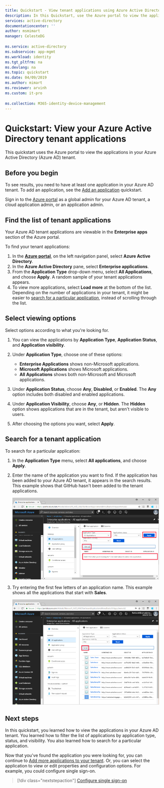 ```yaml
---
title: Quickstart - View tenant applications using Azure Active Directory
description: In this Quickstart, use the Azure portal to view the applications in your Azure Active Directory (Azure AD) tenant.
services: active-directory
documentationcenter: ''
author: msmimart
manager: CelesteDG

ms.service: active-directory
ms.subservice: app-mgmt
ms.workload: identity
ms.tgt_pltfrm: na
ms.devlang: na
ms.topic: quickstart
ms.date: 04/09/2019
ms.author: mimart
ms.reviewer: arvinh
ms.custom: it-pro

ms.collection: M365-identity-device-management
---
```


# Quickstart: View your Azure Active Directory tenant applications

This quickstart uses the Azure portal to view the applications in your Azure Active Directory (Azure AD) tenant.

## Before you begin

To see results, you need to have at least one application in your Azure AD tenant. To add an application, see the [Add an application](add-application-portal.md) quickstart.

Sign in to the [Azure portal](https://portal.azure.com) as a global admin for your Azure AD tenant, a cloud application admin, or an application admin.

## Find the list of tenant applications

Your Azure AD tenant applications are viewable in the **Enterprise apps** section of the Azure portal.

To find your tenant applications:

1. In the **[Azure portal](https://portal.azure.com)**, on the left navigation panel, select **Azure Active Directory**.
1. In the **Azure Active Directory** pane, select **Enterprise applications**.
1. From the **Application Type** drop-down menu, select **All Applications**, and choose **Apply**. A random sample of your tenant applications appears.
1. To view more applications, select **Load more** at the bottom of the list. Depending on the number of applications in your tenant, it might be easier to [search for a particular application](#search-for-a-tenant-application), instead of scrolling through the list.

## Select viewing options

Select options according to what you're looking for.

1. You can view the applications by **Application Type**, **Application Status**, and **Application visibility**.
1. Under **Application Type**, choose one of these options:

    - **Enterprise Applications** shows non-Microsoft applications.
    - **Microsoft Applications** shows Microsoft applications.
    - **All Applications** shows both non-Microsoft and Microsoft applications.

1. Under **Application Status**, choose **Any**, **Disabled**, or **Enabled**. The **Any** option includes both disabled and enabled applications.
1. Under **Application Visibility**, choose **Any**, or **Hidden**. The **Hidden** option shows applications that are in the tenant, but aren't visible to users.
1. After choosing the options you want, select **Apply**.

## Search for a tenant application

To search for a particular application:

1. In the **Application Type** menu, select **All applications**, and choose **Apply**.
1. Enter the name of the application you want to find. If the application has been added to your Azure AD tenant, it appears in the search results. This example shows that GitHub hasn't been added to the tenant applications.

    ![Example shows an app hasn't been added to the tenant](media/view-applications-portal/search-for-tenant-application.png)

1. Try entering the first few letters of an application name. This example shows all the applications that start with **Sales**.

    ![Example shows all apps that start with Sales](media/view-applications-portal/search-by-prefix.png)

## Next steps

In this quickstart, you learned how to view the applications in your Azure AD tenant. You learned how to filter the list of applications by application type, status, and visibility. You also learned how to search for a particular application.

Now that you've found the application you were looking for, you can continue to [Add more applications to your tenant](add-application-portal.md). Or, you can select the application to view or edit properties and configuration options. For example, you could configure single sign-on.

> [!div class="nextstepaction"]
> [Configure single sign-on](configure-single-sign-on-non-gallery-applications.md)
